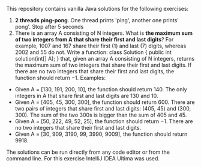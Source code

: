 This repository contains vanilla Java solutions for the following exercises:

1. **2 threads ping-pong**. One thread prints 'ping', another one prints' pong'. Stop after 5 seconds
2. There is an array A consisting of N integers. What is **the maximum sum of two integers from A that share their first and last digits**? For example, 1007 and 167 share their first (1) and last (7) digits, whereas 2002 and 55 do not.
Write a function:
class Solution { public int solution(int[] A); }
that, given an array A consisting of N integers, returns the maximum sum of two integers that share their first and last digits. If there are no two integers that share their first and last digits, the function should return −1.
Examples:
* Given A = [130, 191, 200, 10], the function should return 140. The only integers in A that share first and last digits are 130 and 10.
* Given A = [405, 45, 300, 300], the function should return 600. There are two pairs of integers that share first and last digits: (405, 45) and (300, 300). The sum of the two 300s is bigger than the sum of 405 and 45.
* Given A = [50, 222, 49, 52, 25], the function should return −1. There are no two integers that share their first and last digits.
* Given A = [30, 909, 3190, 99, 3990, 9009], the function should return 9918.

The solutions can be run directly from any code editor or from the command line. For this exercise IntelliJ IDEA Ultima was used.
